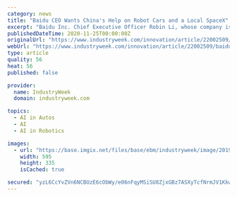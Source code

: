 ```yaml
---
category: news
title: "Baidu CEO Wants China's Help on Robot Cars and a Local SpaceX"
excerpt: "Baidu Inc. Chief Executive Officer Robin Li, whose company is competing with Uber Technologies Inc. and Alphabet Inc.’s Waymo to commercialize self-driving technology, wants Beijing to take the lead in getting Chinese enterprises to collaborate on ..."
publishedDateTime: 2020-11-25T00:00:00Z
originalUrl: "https://www.industryweek.com/innovation/article/22002509/baidu-ceo-wants-chinas-help-on-robot-cars-and-a-local-spacex"
webUrl: "https://www.industryweek.com/innovation/article/22002509/baidu-ceo-wants-chinas-help-on-robot-cars-and-a-local-spacex"
type: article
quality: 56
heat: 56
published: false

provider:
  name: IndustryWeek
  domain: industryweek.com

topics:
  - AI in Autos
  - AI
  - AI in Robotics

images:
  - url: "https://base.imgix.net/files/base/ebm/industryweek/image/2019/04/industryweek_13138_li_robin_baidu_vcg_getty.png?auto=format&fit=max&w=1200"
    width: 595
    height: 335
    isCached: true

secured: "yzL6CcYvZVn6NCBUzE6cObWy/e06nFqyMSiSU8ZjxGBz7ASXyTcfNrmJV1Kkw+XEXezfERtuZpzcgCXoSXemgROzBetOKXDds1FyLYtpq90jZ8ySHA21JtD5PPFb4nZ+d7HUnUO3AIeh7ogZgQcHYOhwxHg23XVeYF8Ej8C9p+kJkz+3fHEVUPHbTGd95bucF20G40jCmNMTLy3jFLApeDJWuoXrj/yT7KwhUGVIrrmWGkfsTYHx4sRYjKXzBO8KexbIzbuh+5nYkOkT0pbOGhifhnTRzXbiDmIPSxr+3hjddcQZUWX9gOvZz0CSctRxbchHkDWwZQ5bWaOofiz+DP1wzETg1o0+pqR1HhakWBA=;9TDJnY4D4c7L121/X4l8ig=="
---
```


